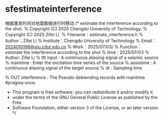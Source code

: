# sfestimateinterference
根据激发时间对地震数据进行时移动
/* estimate the interference according to the shot.
%    Copyright (C) 2025 Chengdu University of Technology.
%    Copyright (C) 2025 Zifei Li.
%    Filename：estimate_interference.h
%    Author：Zifei Li
%    Institute：Chengdu University of Technology
%    Email：2024010196@stu.cdut.edu.cn
%    Work：2025/07/03/
%   Function： estimate the interference according to the shot
%   time                    : 2025/07/03
%   Author: Zifei Li
%   IN        input         :          A continuous aliasing signal of a seismic source
%             maintime      :          Enter the excitation time series of the source
%             assistime     :          A continuous aliasing signal of the target source
%             dt            :          Sampling time

%   OUT       interference  :          The Pseudo-deblending records with maintime
#pragma once:
*    This program is free software: you can redistribute it and/or modify it
*    under the terms of the GNU General Public License as published by the Free
*    Software Foundation, either version 3 of the License, or an later version.
*/

